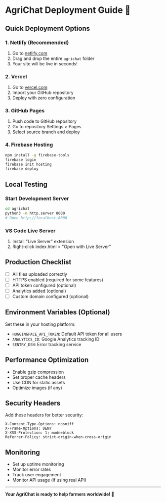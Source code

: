 # AgriChat Deployment Guide 🚀

## Quick Deployment Options

### 1. Netlify (Recommended)
1. Go to [netlify.com](https://netlify.com)
2. Drag and drop the entire `agrichat` folder
3. Your site will be live in seconds!

### 2. Vercel
1. Go to [vercel.com](https://vercel.com)
2. Import your GitHub repository
3. Deploy with zero configuration

### 3. GitHub Pages
1. Push code to GitHub repository
2. Go to repository Settings > Pages
3. Select source branch and deploy

### 4. Firebase Hosting
```bash
npm install -g firebase-tools
firebase login
firebase init hosting
firebase deploy
```

## Local Testing

### Start Development Server
```bash
cd agrichat
python3 -m http.server 8000
# Open http://localhost:8000
```

### VS Code Live Server
1. Install "Live Server" extension
2. Right-click index.html > "Open with Live Server"

## Production Checklist

- [ ] All files uploaded correctly
- [ ] HTTPS enabled (required for some features)
- [ ] API token configured (optional)
- [ ] Analytics added (optional)
- [ ] Custom domain configured (optional)

## Environment Variables (Optional)

Set these in your hosting platform:

- `HUGGINGFACE_API_TOKEN`: Default API token for all users
- `ANALYTICS_ID`: Google Analytics tracking ID
- `SENTRY_DSN`: Error tracking service

## Performance Optimization

- Enable gzip compression
- Set proper cache headers
- Use CDN for static assets
- Optimize images (if any)

## Security Headers

Add these headers for better security:

```
X-Content-Type-Options: nosniff
X-Frame-Options: DENY
X-XSS-Protection: 1; mode=block
Referrer-Policy: strict-origin-when-cross-origin
```

## Monitoring

- Set up uptime monitoring
- Monitor error rates
- Track user engagement
- Monitor API usage (if using real API)

---

**Your AgriChat is ready to help farmers worldwide! 🌱**
